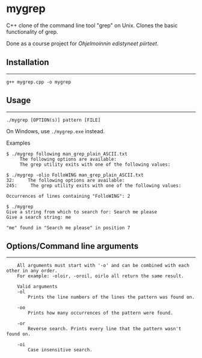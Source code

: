 # mygrep

C++ clone of the command line tool "grep" on Unix. Clones the basic functionality of grep.

Done as a course project for *Ohjelmoinnin edistyneet piirteet*.

## Installation
---

`g++ mygrep.cpp -o mygrep`

## Usage
---
`./mygrep [OPTION(s)] pattern [FILE]`

On Windows, use `./mygrep.exe` instead.

Examples
```
$ ./mygrep following man_grep_plain_ASCII.txt 
     The following options are available:
     The grep utility exits with one of the following values:
```

```
$ ./mygrep -olio FolloWING man_grep_plain_ASCII.txt 
32:     The following options are available:
245:     The grep utility exits with one of the following values:

Occurrences of lines containing "FolloWING": 2
```

```
$ ./mygrep
Give a string from which to search for: Search me please
Give a search string: me

"me" found in "Search me please" in position 7
```
## Options/Command line arguments
---
        All arguments must start with '-o' and can be combined with each other in any order. 
        For example: -oloir, -oroil, oirlo all return the same result.

        Valid arguments
        -ol
            Prints the line numbers of the lines the pattern was found on.

        -oo
            Prints how many occurrences of the pattern were found.

        -or
            Reverse search. Prints every line that the pattern wasn't found on.

        -oi
            Case insensitive search. 
